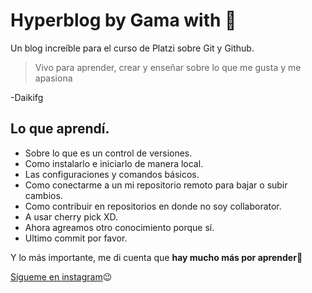 # Hyperblog by Gama with 💚
Un blog increíble para el curso de Platzi sobre Git y Github.

> Vivo para aprender, crear y enseñar sobre lo que me gusta y me apasiona

-Daikifg

## Lo que aprendí.
* Sobre lo que es un control de versiones.
*  Como instalarlo e iniciarlo de manera local.
*  Las configuraciones y comandos básicos.
*  Como conectarme a un mi repositorio remoto para bajar o subir cambios.
*  Como contribuir en repositorios en donde no soy collaborator.
*  A usar cherry pick XD.
*  Ahora agreamos otro conocimiento porque sí.
*  Ultimo commit por favor.

Y lo más importante, me di cuenta que **hay mucho más por aprender**🤩

[Sígueme en instagram](https://www.instagram.com/daikifg)😉